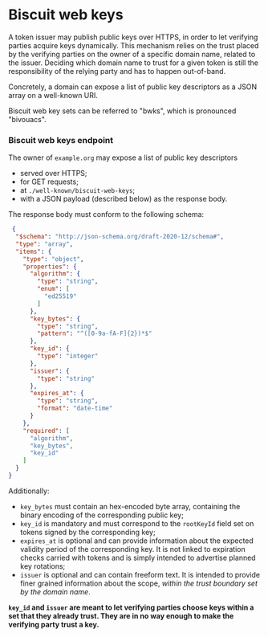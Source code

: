 # Biscuit web keys

A token issuer may publish public keys over HTTPS, in order to let verifying parties acquire keys
dynamically. This mechanism relies on the trust placed by the verifying parties on the owner of a
specific domain name, related to the issuer. Deciding which domain name to trust for a given
token is still the responsibility of the relying party and has to happen out-of-band.

Concretely, a domain can expose a list of public key descriptors as a JSON array on a well-known URI.

Biscuit web key sets can be referred to "bwks", which is pronounced "bivouacs".

### Biscuit web keys endpoint

The owner of `example.org` may expose a list of public key descriptors

- served over HTTPS;
- for GET requests;
- at `./well-known/biscuit-web-keys`;
- with a JSON payload (described below) as the response body.

The response body must conform to the following schema:

```json
 {
  "$schema": "http://json-schema.org/draft-2020-12/schema#",
  "type": "array",
  "items": {
    "type": "object",
    "properties": {
      "algorithm": {
        "type": "string",
        "enum": [
          "ed25519"
        ]
      },
      "key_bytes": {
        "type": "string",
        "pattern": "^([0-9a-fA-F]{2})*$"
      },
      "key_id": {
        "type": "integer"
      },
      "issuer": {
        "type": "string"
      },
      "expires_at": {
        "type": "string",
        "format": "date-time"
      }
    },
    "required": [
      "algorithm",
      "key_bytes",
      "key_id"
    ]
  }
}
```

Additionally:

- `key_bytes` must contain an hex-encoded byte array, containing the binary encoding of the corresponding public key;
- `key_id` is mandatory and must correspond to the `rootKeyId` field set on tokens signed by the corresponding key;
- `expires_at` is optional and can provide information about the expected validity period of the
corresponding key. It is not linked to expiration checks carried with tokens and is simply intended to advertise planned key rotations;
- `issuer` is optional and can contain freeform text. It is intended to provide finer grained information about the scope, _within the trust boundary set by the domain name_.

**`key_id` and `issuer` are meant to let verifying parties choose keys within a set that they already trust. They are in no way enough to make the verifying party trust a key.**

